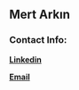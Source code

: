 <!-- ### Hi there 👋 -->
## Mert Arkın
### Contact Info:
**[Linkedin](https://www.linkedin.com/in/mert-a-a37389226)**

<a href="mailto:mertarkin18@gmail.com?&subject=Quick%20question%20!&body=Hi,nbsp%20">**Email**</a>

<!--
**MertArkin/MertArkin** is a ✨ _special_ ✨ repository because its `README.md` (this file) appears on your GitHub profile.

Here are some ideas to get you started:

- 🔭 I’m currently working on ...
- 🌱 I’m currently learning ...
- 👯 I’m looking to collaborate on ...
- 🤔 I’m looking for help with ...
- 💬 Ask me about ...
- 📫 How to reach me: ...
- 😄 Pronouns: ...
- ⚡ Fun fact: ...
-->
